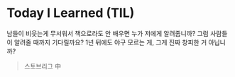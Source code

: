 # Today I Learned (TIL)

남들이 비웃는게 무서워서
책으로라도 안 배우면 누가 저에게 알려줍니까? 
그럼 사람들이 알려줄 때까지 기다릴까요?
1년 뒤에도 야구 모르는 게, 그게 진짜 창피한 거 아닙니까?

> 스토브리그 中

# 